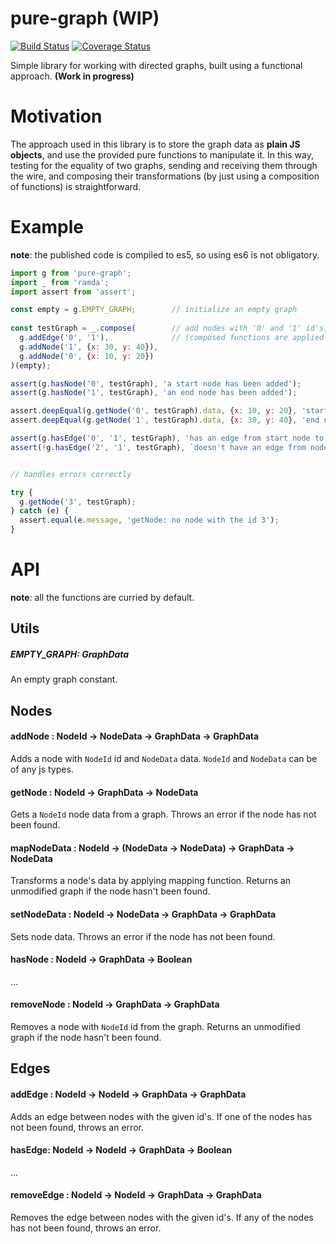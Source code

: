 # pure-graph (WIP)
[![Build Status](https://travis-ci.org/Naissur/pure-graph.svg?branch=master)](https://travis-ci.org/Naissur/pure-graph)
[![Coverage Status](https://coveralls.io/repos/Naissur/pure-graph/badge.svg?branch=master&service=github)](https://coveralls.io/github/Naissur/pure-graph?branch=master)

Simple library for working with directed graphs, built using a functional approach. **(Work in progress)**

# Motivation

The approach used in this library is to store the graph data as **plain JS objects**, and use the provided pure functions  to manipulate it. In this way, testing for the equality of two graphs, sending and receiving them through the wire, and composing their transformations (by just using a composition of functions) is straightforward.

# Example

**note**: the published code is compiled to es5, so using es6 is not obligatory.


```javascript
import g from 'pure-graph';
import _ from 'ramda';
import assert from 'assert';

const empty = g.EMPTY_GRAPH;        // initialize an empty graph
  
const testGraph = _.compose(        // add nodes with '0' and '1' id's, and an edge between them
  g.addEdge('0', '1'),              // (composed functions are applied from the last to the first)
  g.addNode('1', {x: 30, y: 40}),
  g.addNode('0', {x: 10, y: 20})
)(empty);

assert(g.hasNode('0', testGraph), 'a start node has been added');
assert(g.hasNode('1', testGraph), 'an end node has been added');

assert.deepEqual(g.getNode('0', testGraph).data, {x: 10, y: 20}, 'start node data has been stored');
assert.deepEqual(g.getNode('1', testGraph).data, {x: 30, y: 40}, 'end node data has been stored');

assert(g.hasEdge('0', '1', testGraph), 'has an edge from start node to end node');
assert(!g.hasEdge('2', '1', testGraph), `doesn't have an edge from node '2' to node '1'`);


// handles errors correctly

try {
  g.getNode('3', testGraph);    
} catch (e) {
  assert.equal(e.message, 'getNode: no node with the id 3');
}

```

# API

**note**: all the functions are curried by default.

## Utils

##### EMPTY_GRAPH: GraphData

An empty graph constant.

## Nodes

#### addNode : NodeId -> NodeData -> GraphData -> GraphData

Adds a node with `NodeId` id and `NodeData` data. `NodeId` and `NodeData` can be of any js types.


#### getNode : NodeId -> GraphData -> NodeData

Gets a `NodeId` node data from a graph. Throws an error if the node has not been found.

#### mapNodeData : NodeId -> (NodeData -> NodeData) -> GraphData -> NodeData

Transforms a node's data by applying mapping function. Returns an unmodified graph if the node hasn't been found.

#### setNodeData : NodeId -> NodeData -> GraphData -> GraphData

Sets node data. Throws an error if the node has not been found.

#### hasNode : NodeId -> GraphData -> Boolean

...

#### removeNode : NodeId -> GraphData -> GraphData

Removes a node with `NodeId` id from the graph. Returns an unmodified graph if the node hasn't been found.


## Edges

#### addEdge : NodeId -> NodeId -> GraphData -> GraphData

Adds an edge between nodes with the given id's. If one of the nodes has not been found, throws an error.

#### hasEdge: NodeId -> NodeId -> GraphData -> Boolean

...

#### removeEdge : NodeId -> NodeId -> GraphData -> GraphData

Removes the edge between nodes with the given id's. If any of the nodes has not been found, throws an error.

